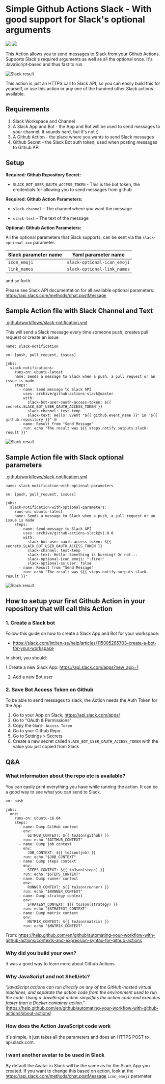 # Simple Github Actions Slack - With good support for Slack's optional arguments

![](https://img.shields.io/github/release/archive/github-actions-slack/all.svg)
![](https://snyk.io/test/github/archive/github-actions-slack/badge.svg)

This Action allows you to send messages to Slack from your Github Actions. Supports Slack's required arguments as well as all the optional once. It's JavaScript-based and thus fast to run.

![Slack result](./images/slack-result.png "Slack result")

This action is just an HTTPS call to Slack API, so you can easily build this for yourself, or use this action or any one of the hundred other Slack actions available.

## Requirements

1. Slack Workspace and Channel
1. A Slack App and Bot - the App and Bot will be used to send messages to your channel. It sounds hard, but it's not :)
1. A Github Action - the place where you wants to send Slack messages
1. Github Secret - the Slack Bot auth token, used when posting messages to Github API

## Setup

**Required: Github Repository Secret:**

- `SLACK_BOT_USER_OAUTH_ACCESS_TOKEN` - This is the bot token, the credentials for allowing you to send messages from github

**Required: Github Action Parameters:**

- `slack-channel` - The channel where you want the message

- `slack-text` - The text of the message

**Optional: Github Action Parameters:**

All the optional parameters that Slack supports, can be sent via the `slack-optional-xxx` parameter.

| Slack parameter name | Yaml parameter name         |
| -------------------- | --------------------------- |
| `icon_emoji`         | `slack-optional-icon_emoji` |
| `link_names`         | `slack-optional-link_names` |

and so forth.

Please see Slack API documentation for all available optional parameters: https://api.slack.com/methods/chat.postMessage

## Sample Action file with Slack Channel and Text

[.github/workflows/slack-notification.yml](.github/workflows/slack-notification.yml)

This will send a Slack message every time someone push, creates pull request or create an issue

```
name: slack-notification

on: [push, pull_request, issues]

jobs:
  slack-notifications:
    runs-on: ubuntu-latest
    name: Sends a message to Slack when a push, a pull request or an issue is made
    steps:
      - name: Send message to Slack API
        uses: archive/github-actions-slack@master
        with:
          slack-bot-user-oauth-access-token: ${{ secrets.SLACK_BOT_USER_OAUTH_ACCESS_TOKEN }}
          slack-channel: test-temp
          slack-text: Hello! Event "${{ github.event_name }}" in "${{ github.repository }}" 🤓
      - name: Result from "Send Message"
        run: echo "The result was ${{ steps.notify.outputs.slack-result }}"
```

![Slack result](./images/slack-result.png "Slack result")

## Sample Action file with Slack optional parameters

[.github/workflows/slack-notification.yml](.github/workflows/slack-notification.yml)

```
name: slack-notification-with-optional-parameters

on: [push, pull_request, issues]

jobs:
  slack-notification-with-optional-parameters:
    runs-on: ubuntu-latest
    name: Sends a message to Slack when a push, a pull request or an issue is made
    steps:
      - name: Send message to Slack API
        uses: archive/github-actions-slack@v1.0.0
        with:
          slack-bot-user-oauth-access-token: ${{ secrets.SLACK_BOT_USER_OAUTH_ACCESS_TOKEN }}
          slack-channel: test-temp
          slack-text: Hello! Something is burning! Or not...
          slack-optional-icon_emoji: ":fire:"
          slack-optional-as_user: false
      - name: Result from "Send Message"
        run: echo "The result was ${{ steps.notify.outputs.slack-result }}"
```

![Slack result](./images/slack-result-optional.png "Slack result")

## How to setup your first Github Action in your repository that will call this Action

### 1. Create a Slack bot

Follow this guide on how to create a Slack App and Bot for your workspace:

- https://slack.com/intl/en-se/help/articles/115005265703-create-a-bot-for-your-workspace

In short, you should:

1 Create a new Slack App: https://api.slack.com/apps?new_app=1

2. Add a new Bot user

### 2. Save Bot Access Token on Github

To be able to send messages to slack, the Action needs the Auth Token for the App

1. Go to your App on Slack, https://api.slack.com/apps/
1. Go to "OAuth & Permissions"
1. Copy the `OAuth Access Token`
1. Go to your Github Repo
1. Go to Settings > Secrets
1. Create a new secret called `SLACK_BOT_USER_OAUTH_ACCESS_TOKEN` with the value you just copied from Slack

## Q&A

### What information about the repo etc is available?

You can easily print everything you have while running the action. It can be a good way to see what you can send to Slack.

```
on: push

jobs:
  one:
    runs-on: ubuntu-16.04
    steps:
      - name: Dump GitHub context
        env:
          GITHUB_CONTEXT: ${{ toJson(github) }}
        run: echo "$GITHUB_CONTEXT"
      - name: Dump job context
        env:
          JOB_CONTEXT: ${{ toJson(job) }}
        run: echo "$JOB_CONTEXT"
      - name: Dump steps context
        env:
          STEPS_CONTEXT: ${{ toJson(steps) }}
        run: echo "$STEPS_CONTEXT"
      - name: Dump runner context
        env:
          RUNNER_CONTEXT: ${{ toJson(runner) }}
        run: echo "$RUNNER_CONTEXT"
      - name: Dump strategy context
        env:
          STRATEGY_CONTEXT: ${{ toJson(strategy) }}
        run: echo "$STRATEGY_CONTEXT"
      - name: Dump matrix context
        env:
          MATRIX_CONTEXT: ${{ toJson(matrix) }}
        run: echo "$MATRIX_CONTEXT"
```

From: https://help.github.com/en/github/automating-your-workflow-with-github-actions/contexts-and-expression-syntax-for-github-actions

### Why did you build your own?

It was a good way to learn more about Github Actions

### Why JavaScript and not Shell/etc?

_"JavaScript actions can run directly on any of the GitHub-hosted virtual machines, and separate the action code from the environment used to run the code. Using a JavaScript action simplifies the action code and executes faster than a Docker container action."_
(https://help.github.com/en/github/automating-your-workflow-with-github-actions/about-actions)

### How does the Action JavaScript code work

It's simple, it just takes all the parameters and does an HTTPS POST to api.slack.com.

### I want another avatar to be used in Slack

By default the Avatar in Slack will be the same as for the Slack App you created. If you want to change this based on action, look at the https://api.slack.com/methods/chat.postMessage `icon_emoji` parameter.
